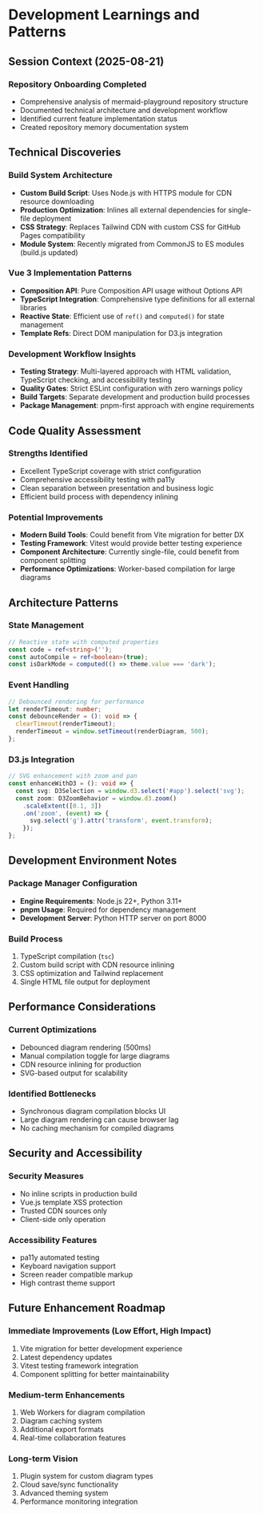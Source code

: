 # Development Learnings and Patterns

## Session Context (2025-08-21)

### Repository Onboarding Completed
- Comprehensive analysis of mermaid-playground repository structure
- Documented technical architecture and development workflow
- Identified current feature implementation status
- Created repository memory documentation system

## Technical Discoveries

### Build System Architecture
- **Custom Build Script**: Uses Node.js with HTTPS module for CDN resource downloading
- **Production Optimization**: Inlines all external dependencies for single-file deployment
- **CSS Strategy**: Replaces Tailwind CDN with custom CSS for GitHub Pages compatibility
- **Module System**: Recently migrated from CommonJS to ES modules (build.js updated)

### Vue 3 Implementation Patterns
- **Composition API**: Pure Composition API usage without Options API
- **TypeScript Integration**: Comprehensive type definitions for all external libraries
- **Reactive State**: Efficient use of `ref()` and `computed()` for state management
- **Template Refs**: Direct DOM manipulation for D3.js integration

### Development Workflow Insights
- **Testing Strategy**: Multi-layered approach with HTML validation, TypeScript checking, and accessibility testing
- **Quality Gates**: Strict ESLint configuration with zero warnings policy
- **Build Targets**: Separate development and production build processes
- **Package Management**: pnpm-first approach with engine requirements

## Code Quality Assessment

### Strengths Identified
- Excellent TypeScript coverage with strict configuration
- Comprehensive accessibility testing with pa11y
- Clean separation between presentation and business logic
- Efficient build process with dependency inlining

### Potential Improvements
- **Modern Build Tools**: Could benefit from Vite migration for better DX
- **Testing Framework**: Vitest would provide better testing experience
- **Component Architecture**: Currently single-file, could benefit from component splitting
- **Performance Optimizations**: Worker-based compilation for large diagrams

## Architecture Patterns

### State Management
```typescript
// Reactive state with computed properties
const code = ref<string>('');
const autoCompile = ref<boolean>(true);
const isDarkMode = computed(() => theme.value === 'dark');
```

### Event Handling
```typescript
// Debounced rendering for performance
let renderTimeout: number;
const debounceRender = (): void => {
  clearTimeout(renderTimeout);
  renderTimeout = window.setTimeout(renderDiagram, 500);
};
```

### D3.js Integration
```typescript
// SVG enhancement with zoom and pan
const enhanceWithD3 = (): void => {
  const svg: D3Selection = window.d3.select('#app').select('svg');
  const zoom: D3ZoomBehavior = window.d3.zoom()
    .scaleExtent([0.1, 3])
    .on('zoom', (event) => {
      svg.select('g').attr('transform', event.transform);
    });
};
```

## Development Environment Notes

### Package Manager Configuration
- **Engine Requirements**: Node.js 22+, Python 3.11+
- **pnpm Usage**: Required for dependency management
- **Development Server**: Python HTTP server on port 8000

### Build Process
1. TypeScript compilation (`tsc`)
2. Custom build script with CDN resource inlining
3. CSS optimization and Tailwind replacement
4. Single HTML file output for deployment

## Performance Considerations

### Current Optimizations
- Debounced diagram rendering (500ms)
- Manual compilation toggle for large diagrams
- CDN resource inlining for production
- SVG-based output for scalability

### Identified Bottlenecks
- Synchronous diagram compilation blocks UI
- Large diagram rendering can cause browser lag
- No caching mechanism for compiled diagrams

## Security and Accessibility

### Security Measures
- No inline scripts in production build
- Vue.js template XSS protection
- Trusted CDN sources only
- Client-side only operation

### Accessibility Features
- pa11y automated testing
- Keyboard navigation support
- Screen reader compatible markup
- High contrast theme support

## Future Enhancement Roadmap

### Immediate Improvements (Low Effort, High Impact)
1. Vite migration for better development experience
2. Latest dependency updates
3. Vitest testing framework integration
4. Component splitting for better maintainability

### Medium-term Enhancements
1. Web Workers for diagram compilation
2. Diagram caching system
3. Additional export formats
4. Real-time collaboration features

### Long-term Vision
1. Plugin system for custom diagram types
2. Cloud save/sync functionality
3. Advanced theming system
4. Performance monitoring integration
